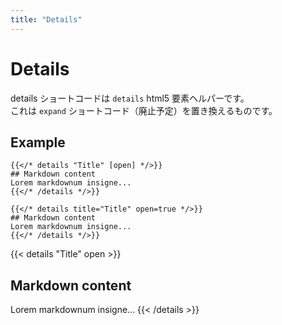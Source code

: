 ```yaml
---
title: "Details"
---
```


# Details

details ショートコードは `details` html5 要素ヘルパーです。  
これは `expand` ショートコード（廃止予定）を置き換えるものです。

## Example
```tpl
{{</* details "Title" [open] */>}}
## Markdown content
Lorem markdownum insigne...
{{</* /details */>}}
```
```tpl
{{</* details title="Title" open=true */>}}
## Markdown content
Lorem markdownum insigne...
{{</* /details */>}}
```

{{< details "Title" open >}}
## Markdown content
Lorem markdownum insigne...
{{< /details >}}
